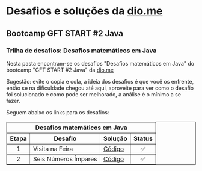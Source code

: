 # Desafios e soluções da [dio.me](https://www.dio.me/)

## Bootcamp GFT START #2 Java

### Trilha de desafios: Desafios matemáticos em Java

Nesta pasta encontram-se os desafios "Desafios matemáticos em Java" do bootcamp "GFT START #2 Java" da [dio.me](https://www.dio.me/)

Sugestão: evite o copia e cola, a ideia dos desafios é que você os enfrente, então se na dificuldade chegou até aqui, aproveite para ver como o desafio foi solucionado e como pode ser melhorado, a análise é o mínimo a se fazer.

Seguem abaixo os links para os desafios:

<div align="left">
	<table border=1>
		<tr>
			<th colspan="4">Desafios matemáticos em Java</th>
		</tr>
		<tr>
			<th>Etapa</th>
			<th>Desafio</th>
			<th>Solução</th>
			<th>Status</th>
		</tr>
		<tr>
			<td align="center">1</td>
			<td>Visita na Feira</td>
			<td>
				<a href="https://github.com/didifive/desafios-dio/blob/master/desafios/Java/Desafios%20matem%C3%A1ticos%20em%20Java/VisitaNaFeira.java">
					Código
				</a>
			</td>
			<td align="center">✅</td>
		</tr>
		<tr>
			<td align="center">2</td>
			<td>Seis Números Ímpares</td>
			<td>
				<a href="https://github.com/didifive/desafios-dio/blob/master/desafios/Java/Desafios%20matem%C3%A1ticos%20em%20Java/SeisNumerosImpares.java">
					Código
				</a>
			</td>
			<td align="center">✅</td>
		</tr>
	</table>
</div>

